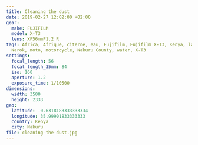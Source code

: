 ```yaml
---
title: Cleaning the dust
date: 2019-02-27 12:02:00 +02:00
gear:
  make: FUJIFILM
  model: X-T3
  lens: XF56mmF1.2 R
tags: Africa, Afrique, citerne, eau, Fujifilm, Fujifilm X-T3, Kenya, lavage, Mau
  Narok, moto, motorcycle, Nakuru County, water, X-T3
settings:
  focal_length: 56
  focal_length_35mm: 84
  iso: 160
  aperture: 1.2
  exposure_time: 1/10500
dimensions:
  width: 3500
  height: 2333
geo:
  latitude: -0.6318183333333334
  longitude: 35.99901833333333
  country: Kenya
  city: Nakuru
file: cleaning-the-dust.jpg
---
```



